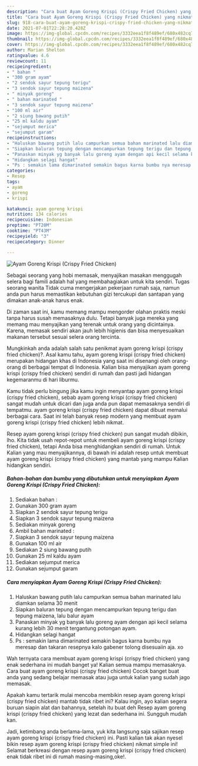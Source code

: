 ```yaml
---
description: "Cara buat Ayam Goreng Krispi (Crispy Fried Chicken) yang nikmat dan Mudah Dibuat"
title: "Cara buat Ayam Goreng Krispi (Crispy Fried Chicken) yang nikmat dan Mudah Dibuat"
slug: 918-cara-buat-ayam-goreng-krispi-crispy-fried-chicken-yang-nikmat-dan-mudah-dibuat
date: 2021-07-01T22:28:20.428Z
image: https://img-global.cpcdn.com/recipes/3332eea1f8f489ef/680x482cq70/ayam-goreng-krispi-crispy-fried-chicken-foto-resep-utama.jpg
thumbnail: https://img-global.cpcdn.com/recipes/3332eea1f8f489ef/680x482cq70/ayam-goreng-krispi-crispy-fried-chicken-foto-resep-utama.jpg
cover: https://img-global.cpcdn.com/recipes/3332eea1f8f489ef/680x482cq70/ayam-goreng-krispi-crispy-fried-chicken-foto-resep-utama.jpg
author: Marian Shelton
ratingvalue: 4.6
reviewcount: 11
recipeingredient:
- " bahan "
- "300 gram ayam"
- "2 sendok sayur tepung terigu"
- "3 sendok sayur tepung maizena"
- " minyak goreng"
- " bahan marinated "
- "3 sendok sayur tepung maizena"
- "100 ml air"
- "2 siung bawang putih"
- "25 ml kaldu ayam"
- "sejumput merica"
- "sejumput garam"
recipeinstructions:
- "Haluskan bawang putih lalu campurkan semua bahan marinated lalu diamkan selama 30 menit"
- "Siapkan baluran tepung dengan mencampurkan tepung terigu dan tepung maizena, lalu balur ayam"
- "Panaskan minyak yg banyak lalu goreng ayam dengan api kecil selama kurang lebih 30 menit tergantung potongan ayam."
- "Hidangkan selagi hangat"
- "Ps : semakin lama dimarinated semakin bagus karna bumbu nya meresap dan takaran resepnya kalo gabener tolong disesuaiin aja. xo"
categories:
- Resep
tags:
- ayam
- goreng
- krispi

katakunci: ayam goreng krispi 
nutrition: 134 calories
recipecuisine: Indonesian
preptime: "PT20M"
cooktime: "PT43M"
recipeyield: "3"
recipecategory: Dinner

---
```



![Ayam Goreng Krispi (Crispy Fried Chicken)](https://img-global.cpcdn.com/recipes/3332eea1f8f489ef/680x482cq70/ayam-goreng-krispi-crispy-fried-chicken-foto-resep-utama.jpg)

Sebagai seorang yang hobi memasak, menyajikan masakan menggugah selera bagi famili adalah hal yang membahagiakan untuk kita sendiri. Tugas seorang  wanita Tidak cuma mengerjakan pekerjaan rumah saja, namun anda pun harus memastikan kebutuhan gizi tercukupi dan santapan yang dimakan anak-anak harus enak.

Di zaman  saat ini, kamu memang mampu mengorder olahan praktis meski tanpa harus susah memasaknya dulu. Tetapi banyak juga mereka yang memang mau menyajikan yang terenak untuk orang yang dicintainya. Karena, memasak sendiri akan jauh lebih higienis dan bisa menyesuaikan makanan tersebut sesuai selera orang tercinta. 



Mungkinkah anda adalah salah satu penikmat ayam goreng krispi (crispy fried chicken)?. Asal kamu tahu, ayam goreng krispi (crispy fried chicken) merupakan hidangan khas di Indonesia yang saat ini disenangi oleh orang-orang di berbagai tempat di Indonesia. Kalian bisa menyajikan ayam goreng krispi (crispy fried chicken) sendiri di rumah dan pasti jadi hidangan kegemaranmu di hari liburmu.

Kamu tidak perlu bingung jika kamu ingin menyantap ayam goreng krispi (crispy fried chicken), sebab ayam goreng krispi (crispy fried chicken) sangat mudah untuk dicari dan juga anda pun dapat memasaknya sendiri di tempatmu. ayam goreng krispi (crispy fried chicken) dapat dibuat memalui berbagai cara. Saat ini telah banyak resep modern yang membuat ayam goreng krispi (crispy fried chicken) lebih nikmat.

Resep ayam goreng krispi (crispy fried chicken) pun sangat mudah dibikin, lho. Kita tidak usah repot-repot untuk membeli ayam goreng krispi (crispy fried chicken), tetapi Anda bisa menghidangkan sendiri di rumah. Untuk Kalian yang mau menyajikannya, di bawah ini adalah resep untuk membuat ayam goreng krispi (crispy fried chicken) yang mantab yang mampu Kalian hidangkan sendiri.

<!--inarticleads1-->

##### Bahan-bahan dan bumbu yang dibutuhkan untuk menyiapkan Ayam Goreng Krispi (Crispy Fried Chicken):

1. Sediakan  bahan :
1. Gunakan 300 gram ayam
1. Siapkan 2 sendok sayur tepung terigu
1. Siapkan 3 sendok sayur tepung maizena
1. Sediakan  minyak goreng
1. Ambil  bahan marinated :
1. Siapkan 3 sendok sayur tepung maizena
1. Gunakan 100 ml air
1. Sediakan 2 siung bawang putih
1. Gunakan 25 ml kaldu ayam
1. Sediakan sejumput merica
1. Gunakan sejumput garam




<!--inarticleads2-->

##### Cara menyiapkan Ayam Goreng Krispi (Crispy Fried Chicken):

1. Haluskan bawang putih lalu campurkan semua bahan marinated lalu diamkan selama 30 menit
1. Siapkan baluran tepung dengan mencampurkan tepung terigu dan tepung maizena, lalu balur ayam
1. Panaskan minyak yg banyak lalu goreng ayam dengan api kecil selama kurang lebih 30 menit tergantung potongan ayam.
1. Hidangkan selagi hangat
1. Ps : semakin lama dimarinated semakin bagus karna bumbu nya meresap dan takaran resepnya kalo gabener tolong disesuaiin aja. xo




Wah ternyata cara membuat ayam goreng krispi (crispy fried chicken) yang enak sederhana ini mudah banget ya! Kalian semua mampu memasaknya. Cara buat ayam goreng krispi (crispy fried chicken) Cocok banget buat anda yang sedang belajar memasak atau juga untuk kalian yang sudah jago memasak.

Apakah kamu tertarik mulai mencoba membikin resep ayam goreng krispi (crispy fried chicken) mantab tidak ribet ini? Kalau ingin, ayo kalian segera buruan siapin alat dan bahannya, setelah itu buat deh Resep ayam goreng krispi (crispy fried chicken) yang lezat dan sederhana ini. Sungguh mudah kan. 

Jadi, ketimbang anda berlama-lama, yuk kita langsung saja sajikan resep ayam goreng krispi (crispy fried chicken) ini. Pasti kalian tak akan nyesel bikin resep ayam goreng krispi (crispy fried chicken) nikmat simple ini! Selamat berkreasi dengan resep ayam goreng krispi (crispy fried chicken) enak tidak ribet ini di rumah masing-masing,oke!.

